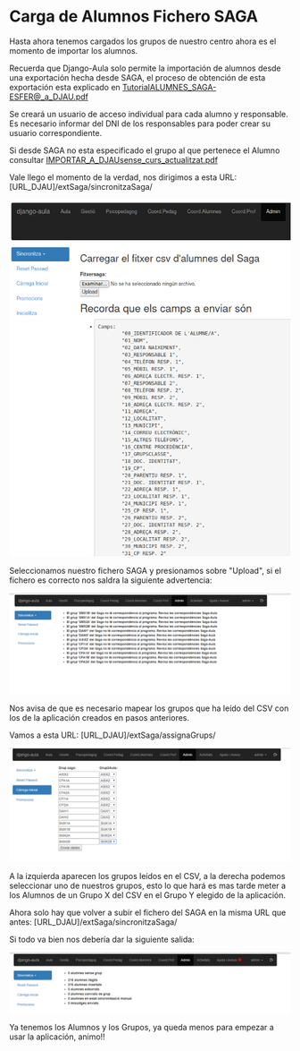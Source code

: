 # Carga de Alumnos Fichero SAGA

Hasta ahora tenemos cargados los grupos de nuestro centro ahora es el momento de importar los alumnos.

Recuerda que Django-Aula solo permite la importación de alumnos desde una exportación hecha desde SAGA, el proceso de obtención de esta exportación esta explicado en [TutorialALUMNES_SAGA-ESFER@_a_DJAU.pdf](../../../installacio/TutorialALUMNES_SAGA-ESFER@_a_DJAU.pdf)

Se creará un usuario de acceso individual para cada alumno y responsable. Es necesario informar del DNI de los responsables para poder crear su usuario correspondiente.

Si desde SAGA no esta especificado el grupo al que pertenece el Alumno consultar [IMPORTAR_A_DJAUsense_curs_actualitzat.pdf](../../../installacio/IMPORTAR_A_DJAUsense_curs_actualitzat.pdf)

Vale llego el momento de la verdad, nos dirigimos a esta URL: \[URL\_DJAU\]/extSaga/sincronitzaSaga/ 

![](../../.gitbook/assets/image%20%2813%29.png)

Seleccionamos nuestro fichero SAGA  y presionamos sobre "Upload", si el fichero es correcto nos saldra la siguiente advertencia:

![](../../.gitbook/assets/image%20%2829%29.png)

Nos avisa de que es necesario mapear los grupos que ha leído del CSV con los de la aplicación creados en pasos anteriores.

Vamos a esta URL: \[URL\_DJAU\]/extSaga/assignaGrups/

![](../../.gitbook/assets/image%20%2817%29.png)

A la izquierda aparecen los grupos leídos en el CSV, a la derecha podemos seleccionar uno de nuestros grupos, esto lo que hará es mas tarde meter a los Alumnos de un Grupo X del CSV en el Grupo Y elegido de la aplicación.

Ahora solo hay que volver a subir el fichero del SAGA en la misma URL que antes: \[URL\_DJAU\]/extSaga/sincronitzaSaga/

Si todo va bien nos debería dar la siguiente salida:

![](../../.gitbook/assets/image%20%281%29.png)

Ya tenemos los Alumnos y los Grupos, ya queda menos para empezar a usar la aplicación, animo!!


